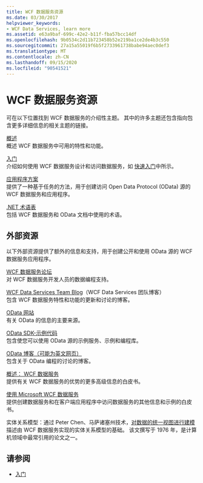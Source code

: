 ```yaml
---
title: WCF 数据服务资源
ms.date: 03/30/2017
helpviewer_keywords:
- WCF Data Services, learn more
ms.assetid: e63a9baf-699c-42e2-b11f-fba57bcc14df
ms.openlocfilehash: 9b0534c2d11b723458b52e219ba1ce2de4b3c550
ms.sourcegitcommit: 27a15a55019f6b5f2733961738babe94aec0def3
ms.translationtype: MT
ms.contentlocale: zh-CN
ms.lasthandoff: 09/15/2020
ms.locfileid: "90541521"
---
```

# <a name="wcf-data-services-resources"></a>WCF 数据服务资源
可在以下位置找到 WCF 数据服务的介绍性主题。 其中的许多主题还包含指向包含更多详细信息的相关主题的链接。  
  
 [概述](wcf-data-services-overview.md)  
 概述 WCF 数据服务中可用的特性和功能。  
  
 [入门](../adonet/ef/getting-started.md)  
 介绍如何使用 WCF 数据服务设计和访问数据服务，如 [快速入门](quickstart-wcf-data-services.md)中所示。  
  
 [应用程序方案](application-scenarios-wcf-data-services.md)  
 提供了一种基于任务的方法，用于创建访问 Open Data Protocol (OData) 源的 WCF 数据服务和应用程序。  
  
 [.NET 术语表](../../../standard/glossary.md)  
 包括 WCF 数据服务和 OData 文档中使用的术语。  
  
## <a name="external-resources"></a>外部资源  
 以下外部资源提供了额外的信息和支持，用于创建公开和使用 OData 源的 WCF 数据服务应用程序。  
  
 [WCF 数据服务论坛](https://social.msdn.microsoft.com/Forums/en-US/home?forum=adodotnetdataservices)  
 对 WCF 数据服务开发人员的数据编程支持。  
  
 [WCF Data Services Team Blog](/archive/blogs/astoriateam/)（WCF Data Services 团队博客）  
 包含 WCF 数据服务特性和功能的更新和讨论的博客。  
  
 [OData 网站](https://www.odata.org/)  
 有关 OData 的信息的主要来源。  
  
 [OData SDK-示例代码](https://www.odata.org/ecosystem/#sdk)  
 包含使您可以使用 OData 源的示例服务、示例和编程库。  
  
 [OData 博客（可能为英文网页）](https://www.odata.org/blog/)  
 包含关于 OData 编程的讨论的博客。  
  
 [概述： WCF 数据服务](/previous-versions/visualstudio/visual-studio-2008/cc956153(v=msdn.10))  
 提供有关 WCF 数据服务的优势的更多高级信息的白皮书。  
  
 [使用 Microsoft WCF 数据服务](/previous-versions/visualstudio/visual-studio-2008/cc907912(v=msdn.10))  
 提供创建数据服务和在客户端应用程序中访问数据服务的其他信息和示例的白皮书。  
  
 实体关系模型：通过 Peter Chen、马萨诸塞州技术，[对数据的统一视图进行建模](https://dl.acm.org/doi/10.1145/320434.320440)  
 描述由 WCF 数据服务实现的实体关系模型的基础。 该文撰写于 1976 年，是计算机领域中最常引用的论文之一。  
  
## <a name="see-also"></a>请参阅

- [入门](getting-started-with-wcf-data-services.md)

